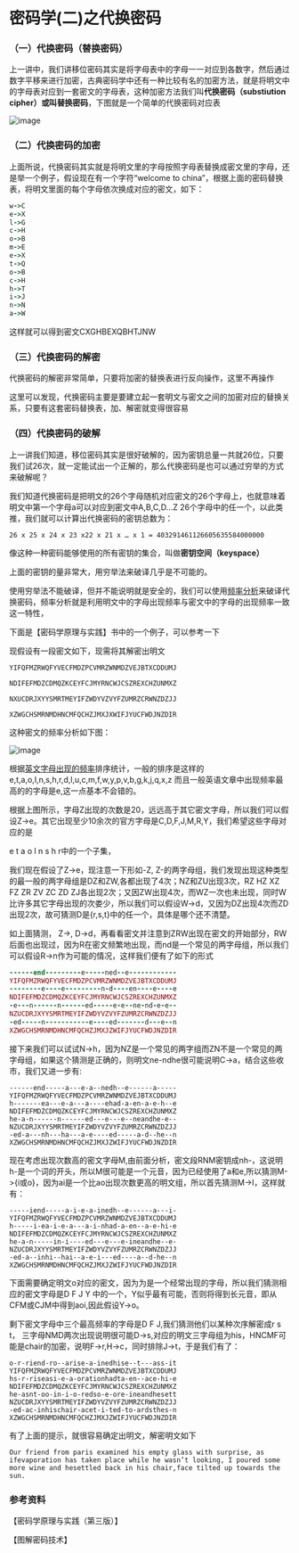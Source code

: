# 密码学(二)之代换密码
### （一）代换密码（替换密码）

上一讲中，我们讲移位密码其实是将字母表中的字母一一对应到各数字，然后通过数字平移来进行加密，古典密码学中还有一种比较有名的加密方法，就是将明文中的字母表对应到一套密文的字母表，这种加密方法我们叫**代换密码（substiution cipher）**或叫**替换密码**，下图就是一个简单的代换密码对应表

![image](http://upload-images.jianshu.io/upload_images/1796624-db5bd0e79f37103e?imageMogr2/auto-orient/strip%7CimageView2/2/w/1240)

### （二）代换密码的加密

上面所说，代换密码其实就是将明文里的字母按照字母表替换成密文里的字母，还是举一个例子，假设现在有一个字符“welcome to china”，根据上面的密码替换表，将明文里面的每个字母依次换成对应的密文，如下：

```ruby
w->C
e->X
l->G
c->H
o->B
m->E
e->X
t->Q
o->B
c->H
h->T
i->J
n->N
a->W
```

这样就可以得到密文CXGHBEXQBHTJNW

### （三）代换密码的解密

代换密码的解密非常简单，只要将加密的替换表进行反向操作，这里不再操作

这里可以发现，代换密码主要是要建立起一套明文与密文之间的加密对应的替换关系，只要有这套密码替换表，加、解密就变得很容易

### （四）代换密码的破解

上一讲我们知道，移位密码其实是很好破解的，因为密钥总量一共就26位，只要我们试26次，就一定能试出一个正解的，那么代换密码是也可以通过穷举的方式来破解呢？

我们知道代换密码是把明文的26个字母随机对应密文的26个字母上，也就意味着明文中第一个字母a可以对应到密文中A,B,C,D…Z 26个字母中的任一个，以此类推，我们就可以计算出代换密码的密钥总数为：
```
26 x 25 x 24 x 23 x22 x 21 x … x 1 = 403291461126605635584000000
```
像这种一种密码能够使用的所有密钥的集合，叫做**密钥空间（keyspace）**

上面的密钥的量非常大，用穷举法来破译几乎是不可能的。

使用穷举法不能破译，但并不能说明就是安全的，我们可以使用[频率分析](https://baike.baidu.com/item/%E5%AD%97%E6%AF%8D%E9%A2%91%E7%8E%87/9669044?fr=aladdin)来破译代换密码，频率分析就是利用明文中的字母出现频率与密文中的字母的出现频率一致这一特性，

下面是【密码学原理与实践】书中的一个例子，可以参考一下

现假设有一段密文如下，现需将其解密出明文
```
YIFQFMZRWQFYVECFMDZPCVMRZWNMDZVEJBTXCDDUMJ

NDIFEFMDZCDMQZKCEYFCJMYRNCWJCSZREXCHZUNMXZ

NXUCDRJXYYSMRTMEYIFZWDYVZVYFZUMRZCRWNZDZJJ

XZWGCHSMRNMDHNCMFQCHZJMXJXWIFJYUCFWDJNZDIR
```
这种密文的频率分析如下图：

![image](http://upload-images.jianshu.io/upload_images/1796624-3e73907eab25c8f3?imageMogr2/auto-orient/strip%7CimageView2/2/w/1240)

根据[英文字母出现的频率](https://zh.wikipedia.org/wiki/%E5%AD%97%E6%AF%8D%E9%A2%91%E7%8E%87)排序统计，一般的排序是这样的e,t,a,o,I,n,s,h,r,d,l,u,c,m,f,w,y,p,v,b,g,k,j,q,x,z 而且一般英语文章中出现频率最高的的字母是e,这一点基本不会错的。

根据上图所示，字母Z出现的次数是20，远远高于其它密文字母，所以我们可以假设Z->e。其它出现至少10余次的官方字母是C,D,F,J,M,R,Y，我们希望这些字母对应的是

e t a o l n s h r中的一个子集，

我们现在假设了Z->e，现注意一下形如-Z, Z-的两字母组，我们发现出现这种类型的最一般的两字母组是DZ和ZW,各都出现了4次；NZ和ZU出现3次，RZ HZ XZ FZ ZR ZV ZC ZD ZJ各出现2次；又因ZW出现4次，而WZ一次也未出现，同时W比许多其它字母出现的次娄少，所以我们可以假设W->d，又因为DZ出现4次而ZD出现2次，故可猜测D是{r,s,t}中的任一个，具体是哪个还不清楚。

如上面猜测， Z->, D->d，再看看密文并注意到ZRW出现在密文的开始部分，RW后面也出现过，因为R在密文频繁地出现，而nd是一个常见的两字母组，所以我们可以假设R->n作为可能的情况，这样我们便有了如下的形式
```ruby
------end---------e-----ned--e------------
YIFQFMZRWQFYVECFMDZPCVMRZWNMDZVEJBTXCDDUMJ
--------e----e---------n-d----en----e----e
NDIFEFMDZCDMQZKCEYFCJMYRNCWJCSZREXCHZUNMXZ
-e---n------n------ed-----e-e--ne-nd-e-e--
NZUCDRJXYYSMRTMEYIFZWDYVZVYFZUMRZCRWNZDZJJ
-ed-----n-----------e----ed-------d---e--n
XZWGCHSMRNMDHNCMFQCHZJMXJZWIFJYUCFWDJNZDIR
```
接下来我们可以试试N->h，因为NZ是一个常见的两字组而ZN不是一个常见的两字母组，如果这个猜测是正确的，则明文ne-ndhe很可能说明C->a，结合这些收市，我们又进一步有:
```
------end-----a---e-a--nedh--e------a-----
YIFQFMZRWQFYVECFMDZPCVMRZWNMDZVEJBTXCDDUMJ
h-------ea---e-a---a----ehad-a-en-a-e-h--e
NDIFEFMDZCDMQZKCEYFCJMYRNCWJCSZREXCHZUNMXZ
he-a-n------n------ed---e---e--neandhe-e--
NZUCDRJXYYSMRTMEYIFZWDYVZVYFZUMRZCRWNZDZJJ
-ed-a---nh---ha---a-e----ed-----a-d--he--n
XZWGCHSMRNMDHNCMFQCHZJMXJZWIFJYUCFWDJNZDIR
```
现在考虑出现次数高的密文字母M,由前面分析，密文段RNM密钥成nh-，这说明h-是一个词的开头，所以M很可能是一个元音，因为已经使用了a和e,所以猜测M->{i或o}，因为ai是一个比ao出现次数更高的明文组，所以首先猜测M->I，这样就有：
```
-----iend-----a-i-e-a-inedh--e------a---i-
YIFQFMZRWQFYVECFMDZPCVMRZWNMDZVEJBTXCDDUMJ
h-----i-ea-i-e-a---a-i-nhad-a-en--a-e-hi-e
NDIFEFMDZCDMQZKCEYFCJMYRNCWJCSZREXCHZUNMXZ
he-a-n-----in-i----ed---e---e-ineandhe--e-
NZUCDRJXYYSMRTMEYIFZWDYVZVYFZUMRZCRWNZDZJJ
-ed-a--inhi--hai--a-e-i---ed----a--d-he--n
XZWGCHSMRNMDHNCMFQCHZJMXJZWIFJYUCFWDJNZDIR
```
下面需要确定明文o对应的密文，因为为是一个经常出现的字母，所以我们猜测相应的密文字母是D F J Y 中的一个，Y似乎最有可能，否则将得到长元音，即从CFM或CJM中得到aoi,因此假设Y->o。

剩下密文字母中三个最高频率的字母是D F J,我们猜测他们以某种次序解密成r s t， 三字母NMD两次出现说明很可能D->s,对应的明文三字母组为his，HNCMF可能是chair的加密，说明F->r,H->c，同时排除J->t，于是我们有了：
```
o-r-riend-ro--arise-a-inedhise--t---ass-it
YIFQFMZRWQFYVECFMDZPCVMRZWNMDZVEJBTXCDDUMJ
hs-r-riseasi-e-a-orationhadta-en--ace-hi-e
NDIFEFMDZCDMQZKCEYFCJMYRNCWJCSZREXCHZUNMXZ
he-asnt-oo-in-i-o-redso-e-ore-ineandhesett
NZUCDRJXYYSMRTMEYIFZWDYVZVYFZUMRZCRWNZDZJJ
-ed-ac-inhischair-acet-i-ted-to-ardsthes-n
XZWGCHSMRNMDHNCMFQCHZJMXJZWIFJYUCFWDJNZDIR
```
有了上面的提示，就很容易确定出明文，解密明文如下
```
Our friend from paris examined his empty glass with surprise, as ifevaporation has taken place while he wasn’t looking, I poured some more wine and hesettled back in his chair,face tilted up towards the sun.
```
### 参考资料

【密码学原理与实践（第三版）】

【图解密码技术】
